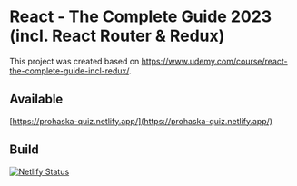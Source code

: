 # React - The Complete Guide 2023 (incl. React Router & Redux)
This project was created based on https://www.udemy.com/course/react-the-complete-guide-incl-redux/.

## Available 
[https://prohaska-quiz.netlify.app/](https://prohaska-quiz.netlify.app/)

## Build
[![Netlify Status](https://api.netlify.com/api/v1/badges/8d25c222-82a9-4df2-83f9-2e11d627625a/deploy-status)](https://app.netlify.com/sites/prohaska-quiz/deploys)
